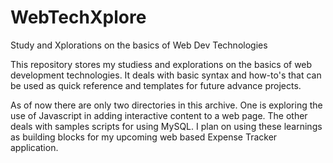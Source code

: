 # WebTechXplore
Study and Xplorations on the basics of Web Dev Technologies

This repository stores my studiess and explorations on the basics of web development technologies. It deals with basic syntax and how-to's that can be used as quick reference and templates for future advance projects. 

As of now there are only two directories in this archive. One is exploring the use of Javascript in adding interactive content to a web page. The other deals with samples scripts for using MySQL. I plan on using these learnings as building blocks for my upcoming web based Expense Tracker application.
